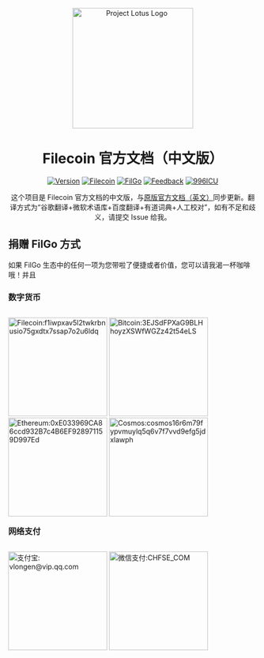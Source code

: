 <p align="center">
  <a href="https://docs.filecoin.io/" title="Filecoin Docs">
    <img src="https://www.lvzy.pro/img/filgo-logo.svg" alt="Project Lotus Logo" width="244" />
  </a>
</p>  

<h1 align="center">Filecoin 官方文档（中文版）</h1>

<p align="center">
  <a href="https://filecoin.filgo.info/"><img alt="Version" src="https://badges.chfse.com/badge/dynamic/json?color=green&label=%E7%89%88%E6%9C%AC&prefix=v&query=data.filecoin&url=https%3A%2F%2Fmock.chfse.com%2Fmock%2F60398a750d7fa40022f73640%2Ffilgo%2Fversion"></a>
  <a href="https://filecoin.filgo.info/"><img alt="Filecoin" src="https://badges.chfse.com/badge/链接-在线文档-blue.svg"></a>
  <a href="https://www.filgo.info/"><img alt="FilGo" src="https://badges.chfse.com/badge/社区-FilGo-blue.svg"></a>
  <a href="https://feedback.chfse.com/"><img alt="Feedback" src="https://badges.chfse.com/badge/链接-反馈平台-3eaf7c.svg"></a>
  <a href="https://996.icu"><img alt="996ICU" src="https://badges.chfse.com/badge/链接-996ICU-red.svg"></a>
</p>

<p align="center">
  这个项目是 Filecoin 官方文档的中文版，与<a target="_blank" href="https://docs.filecoin.io/">原版官方文档（英文）</a>同步更新。翻译方式为“谷歌翻译+微软术语库+百度翻译+有道词典+人工校对”，如有不足和歧义，请提交 Issue 给我。
</p>

## 捐赠 FilGo 方式

如果 FilGo 生态中的任何一项为您带啦了便捷或者价值，您可以请我渴一杯咖啡哦！并且

### 数字货币

<p style="float: left;">
  <img alt="Filecoin:f1iwpxav5l2twkrbnusio75gxdtx7ssap7o2u6ldq" src="https://www.lvzy.pro/img/qr-fil.png" width = "200"/>
  <img alt="Bitcoin:3EJSdFPXaG9BLHhoyzXSWfWGZz42t54eLS" src="https://www.lvzy.pro/img/qr-btc.png" width = "200"/>
  <img alt="Ethereum:0xE033969CA86ccd932B7c4B6EF928971159D997Ed" src="https://www.lvzy.pro/img/qr-eth.png" width = "200"/>
  <img alt="Cosmos:cosmos16r6m79fypvmuylq5q6v7f7vvd9efg5jdxlawph" src="https://www.lvzy.pro/img/qr-atom.png" width = "200"/>
</p>

### 网络支付

<p style="float: left;">
  <img alt="支付宝: vlongen@vip.qq.com" src="https://www.lvzy.pro/img/qr-alipay.png" width = "200"/>
  <img alt="微信支付:CHFSE_COM" src="https://www.lvzy.pro/img/qr-wxpay.png" width = "200"/>
</p>

